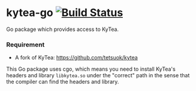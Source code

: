 kytea-go [![Build Status](https://travis-ci.org/tetsuok/kytea-go.svg?branch=master)](https://travis-ci.org/tetsuok/kytea-go)
========

Go package which provides access to KyTea.

### Requirement

- A fork of KyTea: https://github.com/tetsuok/kytea

This Go package uses cgo, which means you need to install KyTea's headers and library `libkytea.so`
under the "correct" path in the sense that the compiler can find the headers and library.
